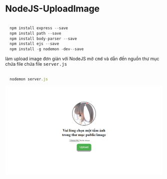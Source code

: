 # NodeJS-UploadImage

```JAVASCRIPT

  npm install express --save
  npm install path --save
  npm install body-parser --save
  npm install ejs --save
  npm install -g nodemon -dev--save
```
làm upload image đơn giản với NodeJS
mở <kbd>cmd</kbd> và dẫn đến nguồn thư mục chứa file chứa file <kbd>server.js</kbd>

```JAVASCRIPT

  nodemon server.js

```
![image-here](https://raw.githubusercontent.com/panadorado/NodeJS-UploadImage/master/Screenshot%20(5).png)
